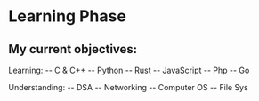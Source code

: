 <H1>Learning Phase</H1>

<h2>My current objectives:</h2>

Learning:
  -- C & C++
  -- Python
  -- Rust
  -- JavaScript
  -- Php
  -- Go

Understanding:
  -- DSA
  -- Networking
  -- Computer OS
  -- File Sys
  


<!---
marweentimbreza/marweentimbreza is a ✨ special ✨ repository because its `README.md` (this file) appears on your GitHub profile.
You can click the Preview link to take a look at your changes.

Added new comment
--->

